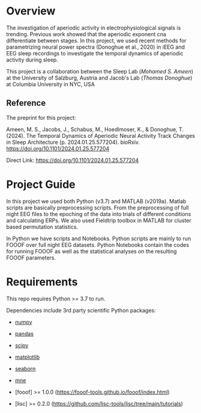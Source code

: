 # Overview

The investigation of aperiodic activity in electrophysiological signals is trending. Previous work showed that the aperiodic exponent cna differentiate between stages.
In this project, we used recent methods for parametrizing neural power spectra  (Donoghue et al., 2020) in iEEG and EEG sleep recordings to investigate the temporal dynamics of aperiodic activity during sleep.

This project is a collaboration between the Sleep Lab (_Mohamed S. Ameen_) at the University of Salzburg, Austria and Jacob's Lab (_Thomas Donoghue_) at Columbia University in NYC, USA


## Reference

The preprint for this project:

Ameen, M. S., Jacobs, J., Schabus, M., Hoedlmoser, K., & Donoghue, T. (2024). The Temporal Dynamics of Aperiodic Neural Activity Track 
Changes in Sleep Architecture (p. 2024.01.25.577204). bioRxiv. https://doi.org/10.1101/2024.01.25.577204

Direct Link: https://doi.org/10.1101/2024.01.25.577204


# Project Guide

In this project we used both Python (v3.7) and MATLAB (v2019a). Matlab scripts are basically preprocessing scripts. 
From the preprocessing of full night EEG files to the epoching of the data into trials of different conditions and calculating ERPs. 
We also used Fieldtrip toolbox in MATLAB for cluster based permutation statistics.

In Python we have scripts and Notebooks. Python scripts are mainly to run FOOOF over full night EEG datasets. 
Python Notebooks contain the codes for running FOOOF as well as the statistical analyses on the resulting FOOOF parameters.


# Requirements

This repo requires Python >= 3.7 to run.

Dependencies include 3rd party scientific Python packages:
- [numpy](https://github.com/numpy/numpy)
- [pandas](https://github.com/pandas-dev/pandas)
- [scipy](https://github.com/scipy/scipy)
- [matplotlib](https://github.com/matplotlib/matplotlib)
- [seaborn](https://github.com/mwaskom/seaborn)

- [mne](https://github.com/mne-tools/mne-python)
- [fooof]  >= 1.0.0 (https://fooof-tools.github.io/fooof/index.html)
- [lisc]  >= 0.2.0 (https://github.com/lisc-tools/lisc/tree/main/tutorials)
